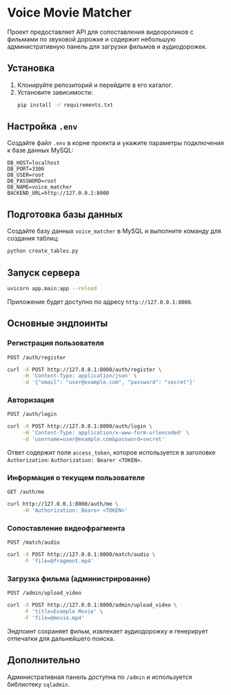 # Voice Movie Matcher

Проект предоставляет API для сопоставления видеороликов с фильмами по звуковой дорожке и содержит
небольшую административную панель для загрузки фильмов и аудиодорожек.

## Установка

1. Клонируйте репозиторий и перейдите в его каталог.
2. Установите зависимости:
   ```bash
   pip install -r requirements.txt
   ```

## Настройка `.env`
Создайте файл `.env` в корне проекта и укажите параметры подключения к базе данных MySQL:

```env
DB_HOST=localhost
DB_PORT=3306
DB_USER=root
DB_PASSWORD=root
DB_NAME=voice_matcher
BACKEND_URL=http://127.0.0.1:8000
```

## Подготовка базы данных
Создайте базу данных `voice_matcher` в MySQL и выполните команду для создания таблиц:

```bash
python create_tables.py
```

## Запуск сервера

```bash
uvicorn app.main:app --reload
```

Приложение будет доступно по адресу `http://127.0.0.1:8000`.

## Основные эндпоинты

### Регистрация пользователя
`POST /auth/register`

```bash
curl -X POST http://127.0.0.1:8000/auth/register \
     -H 'Content-Type: application/json' \
     -d '{"email": "user@example.com", "password": "secret"}'
```

### Авторизация
`POST /auth/login`

```bash
curl -X POST http://127.0.0.1:8000/auth/login \
     -H 'Content-Type: application/x-www-form-urlencoded' \
     -d 'username=user@example.com&password=secret'
```

Ответ содержит поле `access_token`, которое используется в заголовке `Authorization`:
`Authorization: Bearer <TOKEN>`.

### Информация о текущем пользователе
`GET /auth/me`

```bash
curl http://127.0.0.1:8000/auth/me \
     -H 'Authorization: Bearer <TOKEN>'
```

### Сопоставление видеофрагмента
`POST /match/audio`

```bash
curl -X POST http://127.0.0.1:8000/match/audio \
     -F 'file=@fragment.mp4'
```

### Загрузка фильма (администрирование)
`POST /admin/upload_video`

```bash
curl -X POST http://127.0.0.1:8000/admin/upload_video \
     -F 'title=Example Movie' \
     -F 'file=@movie.mp4'
```

Эндпоинт сохраняет фильм, извлекает аудиодорожку и генерирует отпечатки для дальнейшего поиска.

## Дополнительно
Административная панель доступна по `/admin` и используется библиотеку `sqladmin`.

